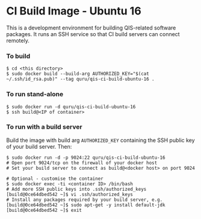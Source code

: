 # CI Build Image - Ubuntu 16

This is a development environment for building QIS-related software packages.
It runs an SSH service so that CI build servers can connect remotely.

### To build

    $ cd <this directory>
    $ sudo docker build --build-arg AUTHORIZED_KEY="$(cat ~/.ssh/id_rsa.pub)" --tag quru/qis-ci-build-ubuntu-16 .

### To run stand-alone

    $ sudo docker run -d quru/qis-ci-build-ubuntu-16
    $ ssh build@<IP of container>

### To run with a build server

Build the image with build arg `AUTHORIZED_KEY` containing the SSH public key of
your build server. Then:

    $ sudo docker run -d -p 9024:22 quru/qis-ci-build-ubuntu-16
    # Open port 9024/tcp on the firewall of your docker host
    # Set your build server to connect as build@<docker host> on port 9024

    # Optional - customise the container
    $ sudo docker exec -ti <container ID> /bin/bash
    # Add more SSH public keys into .ssh/authorized_keys
    [build@0ce64dbed542 ~]$ vi .ssh/authorized_keys
    # Install any packages required by your build server, e.g.
    [build@0ce64dbed542 ~]$ sudo apt-get -y install default-jdk
    [build@0ce64dbed542 ~]$ exit
